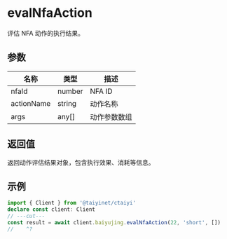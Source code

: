 # evalNfaAction

评估 NFA 动作的执行结果。

## 参数

| 名称 | 类型 | 描述 |
|------|------|------|
| nfaId | number | NFA ID |
| actionName | string | 动作名称 |
| args | any[] | 动作参数数组 |

## 返回值

返回动作评估结果对象，包含执行效果、消耗等信息。

## 示例

```ts twoslash
import { Client } from '@taiyinet/ctaiyi'
declare const client: Client
// ---cut---
const result = await client.baiyujing.evalNfaAction(22, 'short', [])
//    ^?
```
